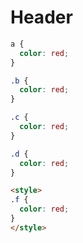 # Header

<!--postcss-ignore-->

```css
a {
  color: red;
}
```

```css
.b {
  color: red;
}
```

<!-- postcss-ignore -->
```css
.c {
  color: red;
}
```

<!--   postcss-ignore   -->




```css
.d {
  color: red;
}
```

<!--postcss-ignore-->

<style>
.e {
  color: red;
}
</style>

```html
<style>
.f {
  color: red;
}
</style>
```

<!--postcss-ignore-->
<!--postcss-ignore-->

<style>
.g {
  color: red;
}
</style>

<style>
.h {
  color: red;
}
</style>

<!--postcss-ignore-->

<div>
  <style>
  .i {
    color: red;
  }
  </style>
</div>
